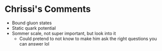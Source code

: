 # Chrissi's Comments

- Bound gluon states
- Static quark potential
- Sommer scale, not super important, but look into it
	- Could pretend to not know to make him ask the right questions you can answer lol